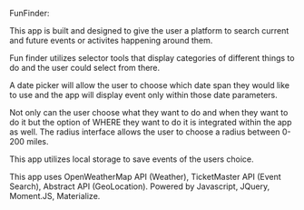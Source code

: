 FunFinder:

This app is built and designed to give the user a platform to search current and future events or activites happening around them.

Fun finder utilizes selector tools that display categories of different things to do and the user could select from there.

A date picker will allow the user to choose which date span they would like to use and the app will display event only within those date parameters.

Not only can the user choose what they want to do and when they want to do it but the option of WHERE they want to do it is integrated within the app as well. The radius interface allows the user to choose a radius between 0-200 miles.

This app utilizes local storage to save events of the users choice. 

This app uses OpenWeatherMap API (Weather), TicketMaster API (Event Search), Abstract API (GeoLocation).
Powered by Javascript, JQuery, Moment.JS, Materialize.
